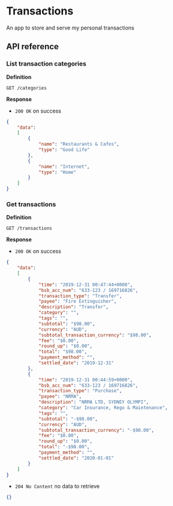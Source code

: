 # Transactions

An app to store and serve my personal transactions

## API reference

### List transaction categories

**Definition**

`GET /categories`

**Response**

- `200 OK` on success

```json
{
    "data":
    [
        {
            "name": "Restaurants & Cafes",
            "type": "Good Life"
        },
        {
            "name": "Internet",
            "type": "Home"
        }
    ]
}
```

### Get transactions

**Definition**

`GET /transactions`

**Response**

- `200 OK` on success

```json
{
    "data":
    [
        {
            "time": "2019-12-31 00:47:44+0000",
            "bsb_acc_num": "633-123 / 169716826",
            "transaction_type": "Transfer",
            "payee": "Fire Extinguisher",
            "description": "Transfer",
            "category": "",
            "tags": "",
            "subtotal": "$98.00",
            "currency": "AUD",
            "subtotal_transaction_currency": "$98.00",
            "fee": "$0.00",
            "round_up": "$0.00",
            "total": "$98.00",
            "payment_method": "",
            "settled_date": "2019-12-31"
        },
        {
            "time": "2019-12-31 00:44:59+0000",
            "bsb_acc_num": "633-123 / 169716826",
            "transaction_type": "Purchase",
            "payee": "NRMA",
            "description": "NRMA LTD, SYDNEY OLYMPI",
            "category": "Car Insurance, Rego & Maintenance",
            "tags": "",
            "subtotal": "-$98.00",
            "currency": "AUD",
            "subtotal_transaction_currency": "-$98.00",
            "fee": "$0.00",
            "round_up": "$0.00",
            "total": "-$98.00",
            "payment_method": "",
            "settled_date": "2020-01-01"
        }
    ]
}
```

- `204 No Content` no data to retrieve

```json
{}
```
